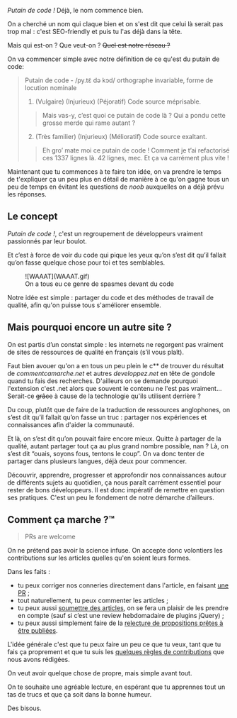_Putain de code !_
Déjà, le nom commence bien.

On a cherché un nom qui claque bien et on s'est dit que celui là serait
pas trop mal : c'est SEO-friendly et puis tu l'as déjà dans la tête.

Mais qui est-on ? Que veut-on ? <del>Quel est notre réseau ?</del>

On va commencer simple avec notre définition de ce qu'est du putain de code:

> Putain de code - /py.tɛ̃ də kɔd/ orthographe invariable, forme de locution nominale
>
> 1. (Vulgaire) (Injurieux) (Péjoratif) Code source méprisable.
> > Mais vas-y, c’est quoi ce putain de code là ? Qui a pondu cette grosse merde qui rame autant ?
> 2. (Très familier) (Injurieux) (Mélioratif) Code source exaltant.
> > Eh gro’ mate moi ce putain de code ! Comment je t’ai refactorisé ces 1337 lignes là. 42 lignes, mec. Et ça va carrément plus vite !

Maintenant que tu commences à te faire ton idée, on va prendre le temps de
t'expliquer ça un peu plus en détail de manière à ce qu'on gagne tous un peu de temps
en évitant les questions de *noob* auxquelles on a déjà prévu les réponses.

## Le concept

_Putain de code !_, c'est un regroupement de développeurs vraiment passionnés
par leur boulot.

Et c’est à force de voir du code qui pique les yeux qu’on s’est dit qu’il
fallait qu’on fasse quelque chose pour toi et tes semblables.

<figure>
  ![WAAAT](WAAAT.gif)
  <figcaption>On a tous eu ce genre de spasmes devant du code</figcaption>
</figure>

Notre idée est simple : partager du code et des méthodes de travail de qualité,
afin qu'on puisse tous s'améliorer ensemble.

## Mais pourquoi encore un autre site ?

On est partis d’un constat simple : les internets ne regorgent pas vraiment de
sites de ressources de qualité en français (s’il vous plaît).

Faut bien avouer qu'on a en tous un peu plein le c** de trouver du résultat de
_commentcamarche.net_ et autres _developpez.net_ en tête de gondole quand tu
fais des recherches. D'ailleurs on se demande pourquoi l'extension c'est .net
alors que souvent le contenu ne l'est pas vraiment...
Serait-ce <del>grâce</del> à cause de la technologie qu'ils utilisent derrière ?

Du coup, plutôt que de faire de la traduction de ressources anglophones,
on s’est dit qu’il fallait qu’on fasse un truc : partager nos expériences
et connaissances afin d'aider la communauté.

Et là, on s’est dit qu’on pouvait faire encore mieux.
Quitte à partager de la qualité, autant partager tout ça au plus grand nombre
possible, nan ?
Là, on s’est dit “ouais, soyons fous, tentons le coup”. On va donc tenter
de partager dans plusieurs langues, déjà deux pour commencer.

Découvrir, apprendre, progresser et approfondir nos connaissances autour de
différents sujets au quotidien, ça nous paraît carrément essentiel pour
rester de bons développeurs.
Il est donc impératif de remettre en question ses pratiques.
C'est un peu le fondement de notre démarche d’ailleurs.

## Comment ça marche ?™

> PRs are welcome

On ne prétend pas avoir la science infuse.
On accepte donc volontiers les contributions sur les articles quelles qu'en
soient leurs formes.

Dans les faits :

- tu peux corriger nos conneries directement dans l'article, en faisant [une
PR](/posts/comment-contribuer/#correction-d-un-post-existant) ;
- tout naturellement, tu peux commenter les articles ;
- tu peux aussi [soumettre des articles](https://github.com/putaindecode/putaindecode.fr/issues),
on se fera un plaisir de les prendre en compte (sauf si c’est une review
  hebdomadaire de plugins jQuery) ;
- tu peux aussi simplement faire de la [relecture de propositions prêtes à être publiées](https://github.com/putaindecode/putaindecode.fr/pulls?q=is%3Aopen+label%3Apost+is%3Apr).

L'idée générale c'est que tu peux faire un peu ce que tu veux, tant que tu fais ça proprement et que tu suis les
[quelques règles de contributions](https://github.com/putaindecode/putaindecode.fr/blob/master/CONTRIBUTING.md)
que nous avons rédigées.

On veut avoir quelque chose de propre, mais simple avant tout.

On te souhaite une agréable lecture, en espérant que tu apprennes tout un tas
de trucs et que ça soit dans la bonne humeur.

Des bisous.
